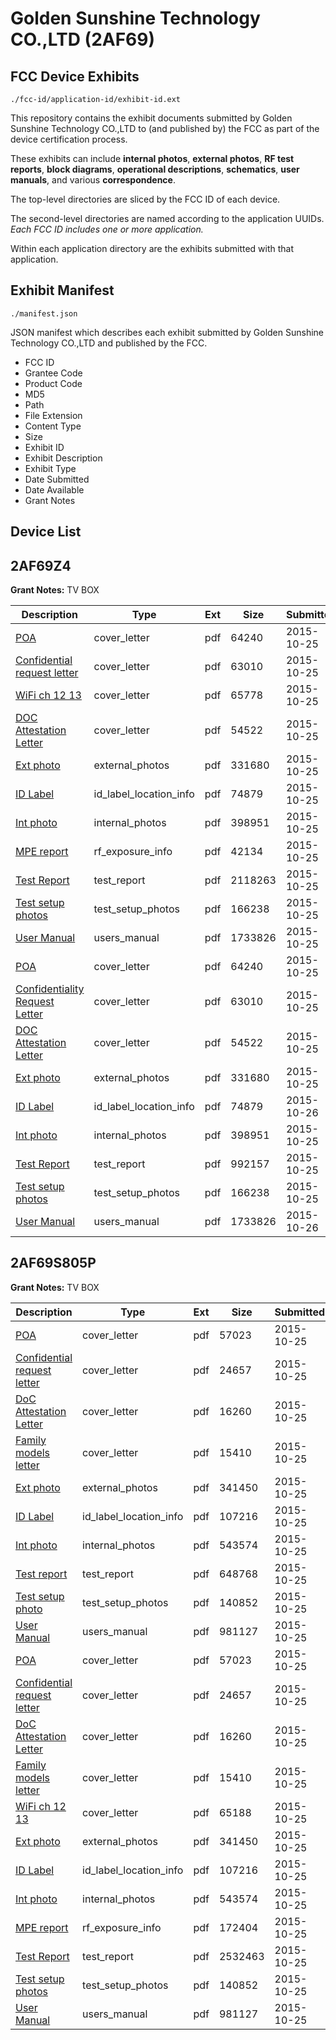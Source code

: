 # Golden Sunshine Technology CO.,LTD (2AF69)
## FCC Device Exhibits

```
./fcc-id/application-id/exhibit-id.ext
```

This repository contains the exhibit documents submitted by Golden Sunshine Technology CO.,LTD to (and published by) the FCC as part of the device certification process.

These exhibits can include **internal photos**, **external photos**, **RF test reports**, **block diagrams**, **operational descriptions**, **schematics**, **user manuals**, and various **correspondence**.

The top-level directories are sliced by the FCC ID of each device.

The second-level directories are named according to the application UUIDs. *Each FCC ID includes one or more application.*

Within each application directory are the exhibits submitted with that application. 

## Exhibit Manifest

```
./manifest.json
```

JSON manifest which describes each exhibit submitted by Golden Sunshine Technology CO.,LTD and published by the FCC.

- FCC ID
- Grantee Code
- Product Code
- MD5
- Path
- File Extension
- Content Type
- Size
- Exhibit ID
- Exhibit Description
- Exhibit Type
- Date Submitted
- Date Available
- Grant Notes

## Device List
## 2AF69Z4
**Grant Notes:** TV BOX

| Description | Type | Ext | Size | Submitted | Available |
| ----------- | ---- | --- | ---- | --------- | --------- |
| [POA](2AF69Z4/9b71a997ca98308b860759877515e8fb/2792879.pdf) | cover_letter | pdf | 64240 | 2015-10-25 | 2015-10-26 |
| [Confidential request letter](2AF69Z4/9b71a997ca98308b860759877515e8fb/2792880.pdf) | cover_letter | pdf | 63010 | 2015-10-25 | 2015-10-26 |
| [WiFi ch 12 13](2AF69Z4/9b71a997ca98308b860759877515e8fb/2792881.pdf) | cover_letter | pdf | 65778 | 2015-10-25 | 2015-10-26 |
| [DOC Attestation Letter](2AF69Z4/9b71a997ca98308b860759877515e8fb/2792882.pdf) | cover_letter | pdf | 54522 | 2015-10-25 | 2015-10-26 |
| [Ext photo](2AF69Z4/9b71a997ca98308b860759877515e8fb/2792886.pdf) | external_photos | pdf | 331680 | 2015-10-25 | 2015-10-26 |
| [ID Label](2AF69Z4/9b71a997ca98308b860759877515e8fb/2792888.pdf) | id_label_location_info | pdf | 74879 | 2015-10-25 | 2015-10-26 |
| [Int photo](2AF69Z4/9b71a997ca98308b860759877515e8fb/2792887.pdf) | internal_photos | pdf | 398951 | 2015-10-25 | 2015-10-26 |
| [MPE report](2AF69Z4/9b71a997ca98308b860759877515e8fb/2792883.pdf) | rf_exposure_info | pdf | 42134 | 2015-10-25 | 2015-10-26 |
| [Test Report](2AF69Z4/9b71a997ca98308b860759877515e8fb/2792884.pdf) | test_report | pdf | 2118263 | 2015-10-25 | 2015-10-26 |
| [Test setup photos](2AF69Z4/9b71a997ca98308b860759877515e8fb/2792885.pdf) | test_setup_photos | pdf | 166238 | 2015-10-25 | 2015-10-26 |
| [User Manual](2AF69Z4/9b71a997ca98308b860759877515e8fb/2792889.pdf) | users_manual | pdf | 1733826 | 2015-10-25 | 2015-10-26 |
| [POA](2AF69Z4/9d83015cd7bdd53f41d1745a7ac2af71/2792879.pdf) | cover_letter | pdf | 64240 | 2015-10-25 | 2015-10-26 |
| [Confidentiality Request Letter](2AF69Z4/9d83015cd7bdd53f41d1745a7ac2af71/2792880.pdf) | cover_letter | pdf | 63010 | 2015-10-25 | 2015-10-26 |
| [DOC Attestation Letter](2AF69Z4/9d83015cd7bdd53f41d1745a7ac2af71/2792882.pdf) | cover_letter | pdf | 54522 | 2015-10-25 | 2015-10-26 |
| [Ext photo](2AF69Z4/9d83015cd7bdd53f41d1745a7ac2af71/2792886.pdf) | external_photos | pdf | 331680 | 2015-10-25 | 2015-10-26 |
| [ID Label](2AF69Z4/9d83015cd7bdd53f41d1745a7ac2af71/2792888.pdf) | id_label_location_info | pdf | 74879 | 2015-10-26 | 2015-10-26 |
| [Int photo](2AF69Z4/9d83015cd7bdd53f41d1745a7ac2af71/2792887.pdf) | internal_photos | pdf | 398951 | 2015-10-25 | 2015-10-26 |
| [Test Report](2AF69Z4/9d83015cd7bdd53f41d1745a7ac2af71/2792898.pdf) | test_report | pdf | 992157 | 2015-10-25 | 2015-10-26 |
| [Test setup photos](2AF69Z4/9d83015cd7bdd53f41d1745a7ac2af71/2792885.pdf) | test_setup_photos | pdf | 166238 | 2015-10-25 | 2015-10-26 |
| [User Manual](2AF69Z4/9d83015cd7bdd53f41d1745a7ac2af71/2792889.pdf) | users_manual | pdf | 1733826 | 2015-10-26 | 2015-10-26 |
## 2AF69S805P
**Grant Notes:** TV BOX

| Description | Type | Ext | Size | Submitted | Available |
| ----------- | ---- | --- | ---- | --------- | --------- |
| [POA](2AF69S805P/972aa5d45757d4f7abbb0f26c03ecb87/2792832.pdf) | cover_letter | pdf | 57023 | 2015-10-25 | 2015-10-26 |
| [Confidential request letter](2AF69S805P/972aa5d45757d4f7abbb0f26c03ecb87/2792833.pdf) | cover_letter | pdf | 24657 | 2015-10-25 | 2015-10-26 |
| [DoC Attestation Letter](2AF69S805P/972aa5d45757d4f7abbb0f26c03ecb87/2792834.pdf) | cover_letter | pdf | 16260 | 2015-10-25 | 2015-10-26 |
| [Family models letter](2AF69S805P/972aa5d45757d4f7abbb0f26c03ecb87/2792835.pdf) | cover_letter | pdf | 15410 | 2015-10-25 | 2015-10-26 |
| [Ext photo](2AF69S805P/972aa5d45757d4f7abbb0f26c03ecb87/2792840.pdf) | external_photos | pdf | 341450 | 2015-10-25 | 2015-10-26 |
| [ID Label](2AF69S805P/972aa5d45757d4f7abbb0f26c03ecb87/2792842.pdf) | id_label_location_info | pdf | 107216 | 2015-10-25 | 2015-10-26 |
| [Int photo](2AF69S805P/972aa5d45757d4f7abbb0f26c03ecb87/2792841.pdf) | internal_photos | pdf | 543574 | 2015-10-25 | 2015-10-26 |
| [Test report](2AF69S805P/972aa5d45757d4f7abbb0f26c03ecb87/2792851.pdf) | test_report | pdf | 648768 | 2015-10-25 | 2015-10-26 |
| [Test setup photo](2AF69S805P/972aa5d45757d4f7abbb0f26c03ecb87/2792839.pdf) | test_setup_photos | pdf | 140852 | 2015-10-25 | 2015-10-26 |
| [User Manual](2AF69S805P/972aa5d45757d4f7abbb0f26c03ecb87/2792843.pdf) | users_manual | pdf | 981127 | 2015-10-25 | 2015-10-26 |
| [POA](2AF69S805P/ce5fc7e3ec2d8eb415913f3363ea2490/2792832.pdf) | cover_letter | pdf | 57023 | 2015-10-25 | 2015-10-26 |
| [Confidential request letter](2AF69S805P/ce5fc7e3ec2d8eb415913f3363ea2490/2792833.pdf) | cover_letter | pdf | 24657 | 2015-10-25 | 2015-10-26 |
| [DoC Attestation Letter](2AF69S805P/ce5fc7e3ec2d8eb415913f3363ea2490/2792834.pdf) | cover_letter | pdf | 16260 | 2015-10-25 | 2015-10-26 |
| [Family models letter](2AF69S805P/ce5fc7e3ec2d8eb415913f3363ea2490/2792835.pdf) | cover_letter | pdf | 15410 | 2015-10-25 | 2015-10-26 |
| [WiFi ch 12 13](2AF69S805P/ce5fc7e3ec2d8eb415913f3363ea2490/2792836.pdf) | cover_letter | pdf | 65188 | 2015-10-25 | 2015-10-26 |
| [Ext photo](2AF69S805P/ce5fc7e3ec2d8eb415913f3363ea2490/2792840.pdf) | external_photos | pdf | 341450 | 2015-10-25 | 2015-10-26 |
| [ID Label](2AF69S805P/ce5fc7e3ec2d8eb415913f3363ea2490/2792842.pdf) | id_label_location_info | pdf | 107216 | 2015-10-25 | 2015-10-26 |
| [Int photo](2AF69S805P/ce5fc7e3ec2d8eb415913f3363ea2490/2792841.pdf) | internal_photos | pdf | 543574 | 2015-10-25 | 2015-10-26 |
| [MPE report](2AF69S805P/ce5fc7e3ec2d8eb415913f3363ea2490/2792837.pdf) | rf_exposure_info | pdf | 172404 | 2015-10-25 | 2015-10-26 |
| [Test Report](2AF69S805P/ce5fc7e3ec2d8eb415913f3363ea2490/2792838.pdf) | test_report | pdf | 2532463 | 2015-10-25 | 2015-10-26 |
| [Test setup photos](2AF69S805P/ce5fc7e3ec2d8eb415913f3363ea2490/2792839.pdf) | test_setup_photos | pdf | 140852 | 2015-10-25 | 2015-10-26 |
| [User Manual](2AF69S805P/ce5fc7e3ec2d8eb415913f3363ea2490/2792843.pdf) | users_manual | pdf | 981127 | 2015-10-25 | 2015-10-26 |
